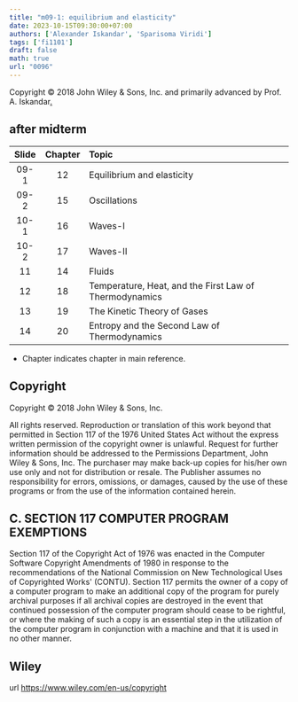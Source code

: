 ```yaml
---
title: "m09-1: equilibrium and elasticity"
date: 2023-10-15T09:30:00+07:00
authors: ['Alexander Iskandar', 'Sparisoma Viridi']
tags: ['fi1101']
draft: false
math: true
url: "0096"
---
```

Copyright © 2018 John Wiley & Sons, Inc. and primarily advanced by Prof. A. Iskandar[.]()


## after midterm
Slide | Chapter | Topic
:-: | :-: | :-
09-1 | 12 | Equilibrium and elasticity
09-2 | 15 | Oscillations
10-1 | 16 | Waves-I
10-2 | 17 | Waves-II
11   | 14 | Fluids
12   | 18 | Temperature, Heat, and the First Law of Thermodynamics
13   | 19 | The Kinetic Theory of Gases
14   | 20 | Entropy and the Second Law of Thermodynamics
+ Chapter indicates chapter in main reference.


## Copyright
Copyright © 2018 John Wiley & Sons, Inc.

All rights reserved. Reproduction or translation of this work beyond that permitted in Section 117 of the 1976 United States Act without the express written permission of the copyright owner is unlawful. Request for further information should be addressed to the Permissions Department, John Wiley & Sons, Inc. The purchaser may make back-up copies for his/her own use only and not for distribution or resale. The Publisher assumes no responsibility for errors, omissions, or damages, caused by the use of these programs or from the use of the information contained herein.


## C. SECTION 117 COMPUTER PROGRAM EXEMPTIONS
Section 117 of the Copyright Act of 1976 was enacted in the Computer Software Copyright Amendments of 1980 in response to the recommendations of the National Commission on New Technological Uses of Copyrighted Works' (CONTU). Section 117 permits the owner of a copy of a computer program to make an additional copy of the program for purely archival purposes if all archival copies are destroyed in the event that continued possession of the computer program should cease to be rightful, or where the making of such a copy is an essential step in the utilization of the computer program in conjunction with a machine and that it is used in no other manner.


## Wiley
url https://www.wiley.com/en-us/copyright